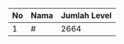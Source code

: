 | No | Nama            | Jumlah Level |
|----|-----------------|--------------|
| 1  | #    |    2664        |
